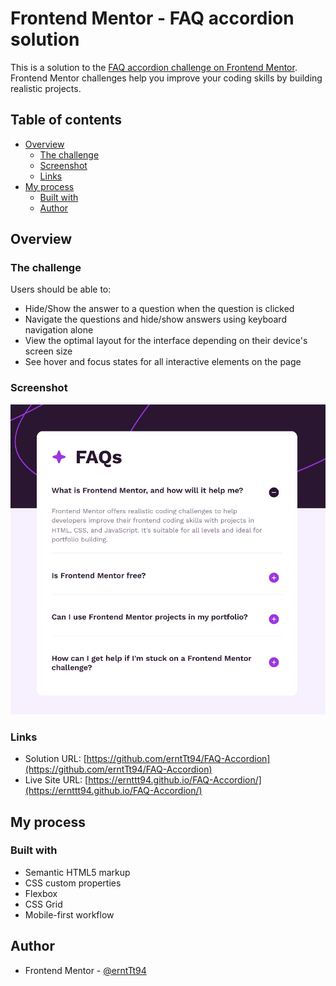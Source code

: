 # Frontend Mentor - FAQ accordion solution

This is a solution to the [FAQ accordion challenge on Frontend Mentor](https://www.frontendmentor.io/challenges/faq-accordion-wyfFdeBwBz). Frontend Mentor challenges help you improve your coding skills by building realistic projects. 

## Table of contents

- [Overview](#overview)
  - [The challenge](#the-challenge)
  - [Screenshot](#screenshot)
  - [Links](#links)
- [My process](#my-process)
  - [Built with](#built-with)
  - [Author](#author)

## Overview

### The challenge

Users should be able to:

- Hide/Show the answer to a question when the question is clicked
- Navigate the questions and hide/show answers using keyboard navigation alone
- View the optimal layout for the interface depending on their device's screen size
- See hover and focus states for all interactive elements on the page

### Screenshot

![](./screenshots/Screenshot%202024-11-29%20131750.jpg)

### Links

- Solution URL: [https://github.com/erntTt94/FAQ-Accordion](https://github.com/erntTt94/FAQ-Accordion)
- Live Site URL: [https://ernttt94.github.io/FAQ-Accordion/](https://ernttt94.github.io/FAQ-Accordion/)

## My process

### Built with

- Semantic HTML5 markup
- CSS custom properties
- Flexbox
- CSS Grid
- Mobile-first workflow

## Author

- Frontend Mentor - [@erntTt94](https://www.frontendmentor.io/profile/erntTt94)

